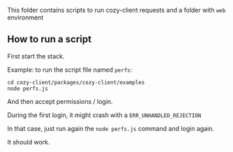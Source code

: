 This folder contains scripts to run cozy-client requests and a folder with `web` environment

## How to run a script

First start the stack.

Example: to run the script file named `perfs`:

```
cd cozy-client/packages/cozy-client/examples
node perfs.js
```

And then accept permissions / login.

During the first login, it might crash with a `ERR_UNHANDLED_REJECTION`

In that case, just run again the `node perfs.js` command and login again.

It should work.
